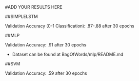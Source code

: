 #ADD YOUR RESULTS HERE


##SIMPLELSTM

Validation Accuracy (0-1 Classification): .87-.88 after 30 epochs

##MLP

Validation Accuracy: .91 after 30 epochs
- Dataset can be found at BagOfWords/mlp/README.md

##SVM

Validation Accuracy: .59 after 30 epochs
